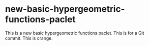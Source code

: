 # new-basic-hypergeometric-functions-paclet
This is a new basic hypergeometric functions paclet.
This is for a Git commit.
This is orange.